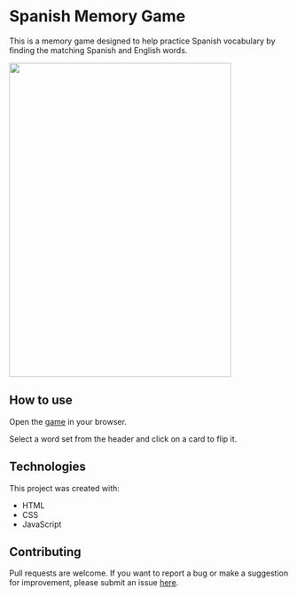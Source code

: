 # Spanish Memory Game

This is a memory game designed to help practice Spanish vocabulary by finding the matching Spanish and English words.

<a href="https://laoiseearle.github.io/spanish-memory-game/"><img src="https://user-images.githubusercontent.com/19372021/91656308-b4b29400-eaaf-11ea-893d-3b1eb90fc1b9.gif" width="400" height="567"></a>

## How to use

Open the [game](https://laoiseearle.github.io/spanish-memory-game/) in your browser.

Select a word set from the header and click on a card to flip it.

## Technologies

This project was created with:

- HTML
- CSS
- JavaScript

## Contributing

Pull requests are welcome. If you want to report a bug or make a suggestion for improvement, please submit an issue [here](https://github.com/laoiseearle/spanish-memory-game/issues).

